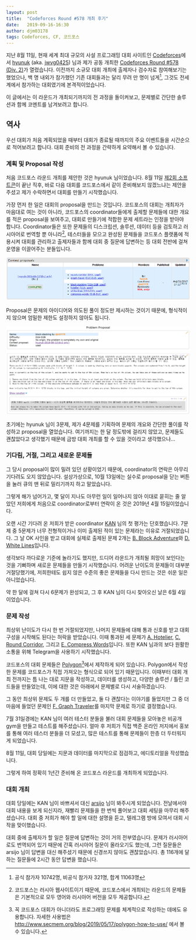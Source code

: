 ```yaml
---
layout: post
title:  "Codeforces Round #578 개최 후기"
date:   2019-09-16-16:30
author: djm03178
tags: Codeforces, CF, 코드포스
---
```


지난 8월 11일, 현재 세계 최대 규모의 사설 프로그래밍 대회 사이트인 [Codeforces](https://codeforces.com/)에서 [hyunuk](https://codeforces.com/profile/hyunuk) (aka. [jwvg0425](https://www.acmicpc.net/user/jwvg0425)) 님과 제가 공동 개최한 [Codeforces Round #578 (Div. 2)](https://codeforces.com/contest/1200)가 열렸습니다. 이전까지 소규모 대회 개최에 출제자나 검수자로 참여해보기는 했었으나, 백 명 내외가 참가했던 기존 대회들과는 달리 무려 만 명이 넘게[^1], 그것도 전세계에서 참가하는 대회였기에 본격적이었습니다.

이 글에서는 이 라운드가 개최되기까지의 전 과정을 돌이켜보고, 문제별로 간단한 솔루션과 함께 코멘트를 남겨보려고 합니다.

## 역사 ##
우선 대회가 처음 계획되었을 때부터 대회가 종료될 때까지의 주요 이벤트들을 시간순으로 적어보려고 합니다. 대회 준비의 전 과정을 간략하게 요약해서 볼 수 있습니다.

### 계획 및 Proposal 작성 ###
처음 코드포스 라운드 개최를 제안한 것은 hyunuk 님이었습니다. 8월 11일 [제2회 소프트콘](https://www.acmicpc.net/contest/view/324)이 끝난 직후, 바로 다음 대회를 코드포스에서 같이 준비해보지 않겠느냐는 제안을 주셨고 제가 수락하면서 대회를 만들기 시작했습니다.

가장 먼저 한 일은 대회의 proposal을 만드는 것입니다. 코드포스의 대회는 개최자가 마음대로 여는 것이 아니라, 코드포스의 coordinator들에게 출제할 문제들에 대한 개요를 적은 proposal을 보여주고, 대회로 만들기에 적합한 문제 세트라는 인정을 받아야 합니다. Coordinator들은 또한 문제들의 디스크립션, 솔루션, 데이터 등을 검토하고 러시아어로 번역할 뿐 아니라[^2], 테스터들을 모으고 완성된 문제들을 코드포스 플랫폼에 적용시켜 대회를 관리하고 출제자들과 함께 대회 중 질문에 답변하는 등 대회 전반에 걸쳐 운영을 이끌어주는 분들입니다.

![일부 문제는 거절되어 삭제했거나, 추후 다른 라운드를 위해 보류되었다.](../assets/images/CF-Round-578/1.png)

Proposal은 문제의 아이디어와 의도된 풀이 정도만 제시하는 것이기 때문에, 형식적이지 않으며 엄밀한 제한도 설정하지 않아도 됩니다.

![B번 문제의 proposal. 지금과 제한도 다르고, 한국어 지문과 풀이도 그대로 남겨놓았다.](../assets/images/CF-Round-578/2.png)

초기에는 hyunuk 님이 3문제, 제가 4문제를 기획하여 문제의 개요와 간단한 풀이를 작성하고 proposal을 열었습니다. 여기까지는 한 달 정도밖에 걸리지 않았고, 문제들도 괜찮았다고 생각했기 때문에 금방 대회 개최를 할 수 있을 것이라고 생각했으나...

### 기다림, 거절, 그리고 새로운 문제들 ###
그 당시 proposal이 많이 밀려 있던 상황이었기 때문에, coordinator의 연락은 아무리 기다려도 오지 않았습니다. 설상가상으로, 10월 13일에는 실수로 proposal을 닫는 버튼을 눌러 큐의 맨 뒤로 밀리기까지 하고 말았습니다.

그렇게 해가 넘어가고, 몇 달이 지나도 아무런 일이 일어나지 않아 이대로 묻히는 줄 알았던 저희에게 처음으로 coordinator로부터 연락이 온 것은 2019년 4월 15일이었습니다.

오랜 시간 기다려 온 저희가 받은 coordinator [KAN](https://codeforces.com/profile/KAN) 님의 첫 평가는 단호했습니다. 7문제 중 5문제가 너무 전형적이거나 이미 출제된 적이 있는 문제라는 이유로 거절되었습니다. 그 날 OK 사인을 받고 대회에 실제로 출제된 문제 2개는 [B. Block Adventure](https://codeforces.com/contest/1200/problem/B)와 [D. White Lines](https://codeforces.com/contest/1200/problem/D)입니다.

생각보다 까다로운 기준에 놀라기도 했지만, 드디어 라운드가 개최될 희망이 보인다는 것을 기뻐하며 새로운 문제들을 만들기 시작했습니다. 어려운 난이도의 문제들이 대부분 거절당했기에, 저희한테도 쉽지 않은 수준의 좋은 문제들을 다시 만드는 것은 쉬운 일은 아니었습니다.

약 한 달에 걸쳐 다시 6문제가 완성되고, 그 후 KAN 님이 다시 찾아오신 날은 6월 4일이었습니다.

### 문제 작성 ###
최상위 난이도가 다시 한 번 거절되었지만, 나머지 문제들에 대해 통과 신호를 받고 대회 구성을 시작해도 된다는 허락을 받았습니다. 이때 통과된 세 문제가 [A. Hotelier](https://codeforces.com/contest/1200/problem/A), [C. Round Corridor](https://codeforces.com/contest/1200/problem/C), 그리고 [E. Compress Words](https://codeforces.com/contest/1200/problem/E)입니다. 또한 KAN 님과의 보다 원활한 소통을 위해 Telegram을 사용하기 시작했습니다.

코드포스의 대회 문제들은 [Polygon](https://polygon.codeforces.com/)[^3]에서 제작하게 되어 있습니다. Polygon에서 작성한 문제를 코드포스가 직접 가져오는 형식으로 되어 있기 때문입니다. 이때부터 대회 개최 전까지는 틈 나는 대로 지문을 작성하고, 데이터를 생성하고, 다양한 솔루션 / 틀린 코드들을 만들었는데, 이에 대한 것은 아래에서 문제별로 다시 서술하겠습니다.

그 동안 최상위 문제도 두 개를 더 만들었고, 둘 다 괜찮다는 이야기를 들었지만 그 중 더 마음에 들었던 문제인 [F. Graph Traveler](https://codeforces.com/contest/1200/problem/F)를 마지막 문제로 하기로 결정했습니다.

7월 31일경에는 KAN 님이 여러 테스터 분들을 불러 대회 문제들을 모아놓은 비공개 gym을 만들고 테스트를 해주셨습니다. 얼마 후 저희가 직접 백준 온라인 저지에서 홍보를 통해 여러 테스터 분들을 더 모셨고, 많은 테스트를 통해 문제들이 한층 더 두터워지게 되었습니다.

8월 11일, 대회 당일에는 지문과 데이터를 마지막으로 점검하고, 에디토리얼을 작성했습니다.

그렇게 하여 정확히 1년간 준비해 온 코드포스 라운드를 개최하게 되었습니다.

### 대회 개최 ###
대회 당일에는 KAN 님이 바쁘셔서 대신 [arsijo](https://codeforces.com/profile/arsijo) 님이 봐주시게 되었습니다. 전날에서야 대회 내용을 보게 되신지라, 재빨리 문제들을 한 번씩 풀어보고 대회 세팅을 마무리 해주셨습니다. 대회 중 저희가 해야 할 일에 대한 설명을 듣고, 텔레그램 방에 모여서 대회 시작을 맞이했습니다.

대회 중에 출제자가 할 일은 질문에 답변하는 것이 거의 전부였습니다. 문제가 러시아어로도 번역되어 있기 때문에 간혹 러시아어 질문이 올라오기도 했는데, 그런 질문들은 arsijo 님이 답변을 대신 해주셨기 때문에 신경쓰지 않아도 괜찮았습니다. 총 116개에 달하는 질문들에 2시간 동안 답변을 했습니다.

[^1]: 공식 참가자 10742명, 비공식 참가자 321명, 합계 11063명
[^2]: 코드포스는 러시아 웹사이트이기 때문에, 코드포스에서 개최되는 라운드의 문제들은 기본적으로 모두 영어와 러시아어 버전을 모두 제공합니다.
[^3]: 꼭 코드포스 대회가 아니더라도 프로그래밍 문제를 체계적으로 작성하는 데에도 유용합니다. 자세한 사용법은 http://www.secmem.org/blog/2019/05/17/polygon-how-to-use/ 에서 볼 수 있습니다.
